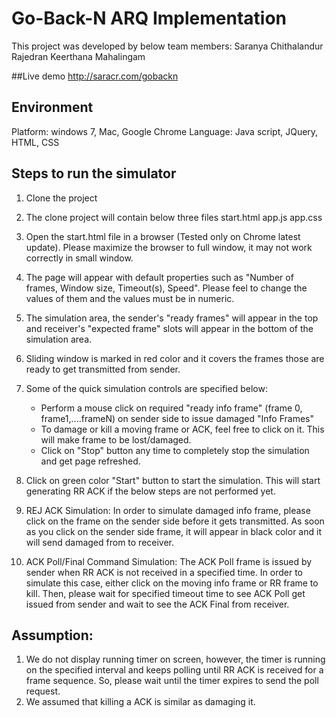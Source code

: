 # Go-Back-N ARQ Implementation

This project was developed by below team members:
Saranya Chithalandur Rajedran
Keerthana Mahalingam

##Live demo
http://saracr.com/gobackn

## Environment
Platform: windows 7, Mac, Google Chrome
Language: Java script, JQuery, HTML, CSS

## Steps to run the simulator
1. Clone the project 
2. The clone project will contain below three files
	 start.html
	 app.js
	 app.css

3. Open the start.html file in a browser (Tested only on Chrome latest update). Please maximize the browser to full window, it may not work correctly in small window.

4. The page will appear with default properties such as "Number of frames, Window size, Timeout(s), Speed". Please feel to change the values of them and the values must be in numeric.

5. The simulation area, the sender's "ready frames" will appear in the top and receiver's "expected frame" slots will appear in the bottom of the simulation area.

6. Sliding window is marked in red color and it covers the frames those are ready to get transmitted from sender.

7. Some of the quick simulation controls are specified below:
	- Perform a mouse click on required "ready info frame"  (frame 0, frame1,....frameN) on sender side to issue damaged "Info Frames"
	- To damage or kill a moving frame or ACK, feel free to click on it. This will make frame to be lost/damaged.
	- Click on "Stop" button any time to completely stop the simulation and get page refreshed.

8. Click on green color "Start" button to start the simulation. This will start generating RR ACK if the below steps are not performed yet.

9. REJ ACK Simulation: In order to simulate damaged info frame, please click on the frame on the sender side before it gets transmitted. As soon as you click on the sender side frame, it will appear in black color and it will send damaged from to receiver.

10. ACK Poll/Final Command Simulation: The ACK Poll frame is issued by sender when RR ACK is not received in a specified time. In order to simulate this case, either click on the moving info frame or RR frame to kill. Then, please wait for specified timeout time to see ACK Poll get issued from sender and wait to see the ACK Final from receiver.

## Assumption:
1. We do not display running timer on screen, however, the timer is running on the specified interval and keeps polling until RR ACK is received for a frame sequence. So, please wait until the timer expires to send the poll request.
2. We assumed that killing a ACK is similar as damaging it.
